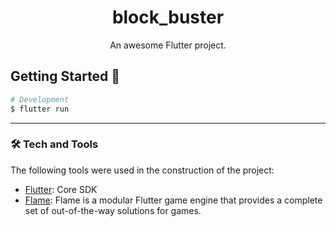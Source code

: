 
<h1 align="center">block_buster</h1>


<p align="center">An awesome Flutter project.</p>

Getting Started 🚀
--------

```sh
# Development
$ flutter run
```

---



### 🛠 Tech and Tools
The following tools were used in the construction of the project:

- [Flutter](https://flutter.dev/): Core SDK
- [Flame](https://docs.flame-engine.org/latest/): Flame is a modular Flutter game engine that provides a complete set of out-of-the-way solutions for games.
